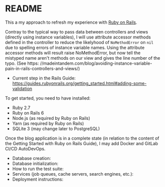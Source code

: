# README

This a my approach to refresh my experience with [Ruby on Rails](https://rubyonrails.org/).

Contray to the typical way to pass data between controllers and views (directly using
instance variables), I will use attribute accessor methods defined in the controller to
reduce the likelyhood of `NoMethodError` on `nil` due to spelling errors of instance
variable names. Using the attribute accessor methods will result raise NoMethodError, but
now tell the mistyped name aren't methods on our view and gives the line number of the
typo. (See https: //madeintandem.com/blog/avoiding-instance-variable-pain-in-rails-controllers-and-views/)

* Current step in the Rails Guide: https://guides.rubyonrails.org/getting_started.html#adding-some-validation

To get started, you need to have installed:

* Ruby 2.7
* Ruby on Rails 6
* Node.js (as required by Ruby on Rails)
* Yarn (as required by Ruby on Rails)
* SQLite 3 (may change later to PostgreSQL)

Once the blog application is in a complete state (in relation to the content of the
Getting Started with Ruby on Rails Guide), I may add Docker and GitLab CI/CD AutoDevOps.

* Database creation:
* Database initialization:
* How to run the test suite:
* Services (job queues, cache servers, search engines, etc.):
* Deployment instructions:
